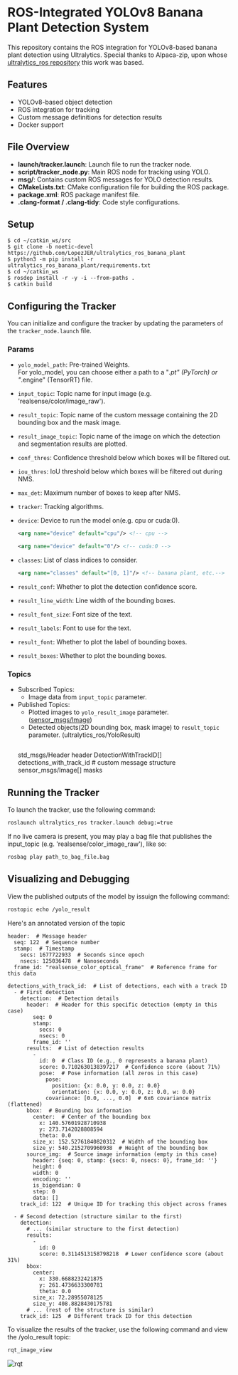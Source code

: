# ROS-Integrated YOLOv8 Banana Plant Detection System

This repository contains the ROS integration for YOLOv8-based banana plant detection using Ultralytics.
Special thanks to Alpaca-zip, upon whose [ultralytics_ros repository](https://github.com/Alpaca-zip/ultralytics_ros)
this work was based.

## Features
- YOLOv8-based object detection
- ROS integration for tracking
- Custom message definitions for detection results
- Docker support

## File Overview
- **launch/tracker.launch**: Launch file to run the tracker node.
- **script/tracker_node.py**: Main ROS node for tracking using YOLO.
- **msg/**: Contains custom ROS messages for YOLO detection results.
- **CMakeLists.txt**: CMake configuration file for building the ROS package.
- **package.xml**: ROS package manifest file.
- **.clang-format / .clang-tidy**: Code style configurations.

## Setup
```
$ cd ~/catkin_ws/src
$ git clone -b noetic-devel https://github.com/LopezJER/ultralytics_ros_banana_plant
$ python3 -m pip install -r ultralytics_ros_banana_plant/requirements.txt
$ cd ~/catkin_ws
$ rosdep install -r -y -i --from-paths .
$ catkin build
```

## Configuring the Tracker
You can initialize and configure the tracker by updating the parameters of the `tracker_node.launch` file.
### Params
- `yolo_model_path`: Pre-trained Weights.  
For yolo_model, you can choose either a path to a "*.pt" (PyTorch) or "*.engine" (TensorRT) file.
  
- `input_topic`: Topic name for input image (e.g. 'realsense/color/image_raw').
- `result_topic`: Topic name of the custom message containing the 2D bounding box and the mask image.
- `result_image_topic`: Topic name of the image on which the detection and segmentation results are plotted.
- `conf_thres`: Confidence threshold below which boxes will be filtered out.
- `iou_thres`: IoU threshold below which boxes will be filtered out during NMS.
- `max_det`: Maximum number of boxes to keep after NMS.
- `tracker`: Tracking algorithms.
- `device`: Device to run the model on(e.g. cpu or cuda:0).
  ```xml
  <arg name="device" default="cpu"/> <!-- cpu -->
  ```
  ```xml
  <arg name="device" default="0"/> <!-- cuda:0 -->
  ```
- `classes`: List of class indices to consider.
  ```xml
  <arg name="classes" default="[0, 1]"/> <!-- banana plant, etc.-->
  ```
- `result_conf`:  Whether to plot the detection confidence score.
- `result_line_width`: Line width of the bounding boxes.
- `result_font_size`: Font size of the text.
- `result_labels`: Font to use for the text.
- `result_font`: Whether to plot the label of bounding boxes.
- `result_boxes`: Whether to plot the bounding boxes.
### Topics
- Subscribed Topics:
  - Image data from `input_topic` parameter. 
- Published Topics:
  - Plotted images to `yolo_result_image` parameter. ([sensor_msgs/Image](https://docs.ros.org/en/api/sensor_msgs/html/msg/Image.html))
  - Detected objects(2D bounding box, mask image) to `result_topic` parameter. (ultralytics_ros/YoloResult)
    ```
  std_msgs/Header header
  DetectionWithTrackID[] detections_with_track_id # custom message structure
  sensor_msgs/Image[] masks

## Running the Tracker
To launch the tracker, use the following command:
```bash
roslaunch ultralytics_ros tracker.launch debug:=true
```

If no live camera is present, you may play a bag file that publishes the input_topic (e.g. 'realsense/color_image_raw'), like so:
```bash
rosbag play path_to_bag_file.bag
```
## Visualizing and Debugging
View the published outputs of the model by issuign the following command:
```bash
rostopic echo /yolo_result
```

Here's an annotated version of the topic
```
header:  # Message header
  seq: 122  # Sequence number
  stamp:  # Timestamp
    secs: 1677722933  # Seconds since epoch
    nsecs: 125036478  # Nanoseconds
  frame_id: "realsense_color_optical_frame"  # Reference frame for this data

detections_with_track_id:  # List of detections, each with a track ID
  - # First detection
    detection:  # Detection details
      header:  # Header for this specific detection (empty in this case)
        seq: 0
        stamp: 
          secs: 0
          nsecs: 0
        frame_id: ''
      results:  # List of detection results
        - 
          id: 0  # Class ID (e.g., 0 represents a banana plant)
          score: 0.7102630138397217  # Confidence score (about 71%)
          pose:  # Pose information (all zeros in this case)
            pose: 
              position: {x: 0.0, y: 0.0, z: 0.0}
              orientation: {x: 0.0, y: 0.0, z: 0.0, w: 0.0}
            covariance: [0.0, ..., 0.0]  # 6x6 covariance matrix (flattened)
      bbox:  # Bounding box information
        center:  # Center of the bounding box
          x: 140.57601928710938
          y: 273.7142028808594
          theta: 0.0
        size_x: 152.52761840820312  # Width of the bounding box
        size_y: 540.2152709960938  # Height of the bounding box
      source_img:  # Source image information (empty in this case)
        header: {seq: 0, stamp: {secs: 0, nsecs: 0}, frame_id: ''}
        height: 0
        width: 0
        encoding: ''
        is_bigendian: 0
        step: 0
        data: []
    track_id: 122  # Unique ID for tracking this object across frames

  - # Second detection (structure similar to the first)
    detection:
      # ... (similar structure to the first detection)
      results:
        - 
          id: 0
          score: 0.3114513158798218  # Lower confidence score (about 31%)
      bbox:
        center: 
          x: 330.6688232421875
          y: 261.4736633300781
          theta: 0.0
        size_x: 72.28955078125
        size_y: 408.8828430175781
      # ... (rest of the structure is similar)
    track_id: 125  # Different track ID for this detection
```
To visualize the results of the tracker, use the following command and view the /yolo_result topic:
```bash
rqt_image_view
```
![rqt](images/Kiku.jpg)


